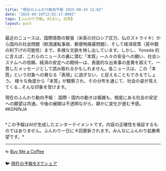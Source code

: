 ```yaml
---
title: "現在のふんわり動向予報 2025-09-19 12:02"
date: "2025-09-19T12:02:17.000Z"
tags: [ふんわり予報, AI占い, 日常]
layout: post
---
```


最近のニュースは、国際情勢の緊張（米英の対ロシア圧力、仏のストライキ）から国内の社会問題（飲酒運転事故、郵便物廃棄問題）、そして経済政策（英中銀の利下げの可能性）まで、多様な文脈を映し出しています。しかし、Yoneda 的に言えば、これらのニュースの裏に潜む「本質」―人々の安全への願い、社会システムへの信頼、経済の安定への期待―は、表面的な出来事の差異を超えて、一貫したメッセージとして読み取れるかもしれません。各ニュースは、この「本質」という対象への異なる「表現」に過ぎない、と捉えることもできるでしょう。  様々な角度から「本質」が観察され、その分布を通じて、社会の姿が見えてくる…そんな印象を受けます。

現在のふんわり動向予報：
国際・国内の動きは複雑も、根底にある社会の安定への願望は共通。今後の展開は不透明ながら、静かに変化が進む予感。#KGNINJA

<br>
*この予報はAIが生成したエンターテイメントです。内容の正確性を保証するものではありません。ふんわり一日に４回更新されます。みんなにふんわり拡散希望です。*

---
☕️ [Buy Me a Coffee](https://www.buymeacoffee.com/kgninja)

🐦 [現在の予報をXでシェア](https://twitter.com/intent/tweet?text=%E7%8F%BE%E5%9C%A8%E3%81%AE%E3%81%B5%E3%82%93%E3%82%8F%E3%82%8A%E4%BA%88%E5%A0%B1%3A%20%E3%80%8C%E6%9C%80%E8%BF%91%E3%81%AE%E3%83%8B%E3%83%A5%E3%83%BC%E3%82%B9%E3%81%AF%E3%80%81%E5%9B%BD%E9%9A%9B%E6%83%85%E5%8B%A2%E3%81%AE%E7%B7%8A%E5%BC%B5%EF%BC%88%E7%B1%B3%E8%8B%B1%E3%81%AE%E5%AF%BE%E3%83%AD%E3%82%B7%E3%82%A2%E5%9C%A7%E5%8A%9B%E3%80%81%E4%BB%8F%E3%81%AE%E3%82%B9%E3%83%88%E3%83%A9%E3%82%A4%E3%82%AD%EF%BC%89%E3%81%8B%E3%82%89%E5%9B%BD%E5%86%85%E3%81%AE%E7%A4%BE%E4%BC%9A%E5%95%8F%E9%A1%8C%EF%BC%88%E9%A3%B2%E9%85%92%E9%81%8B%E8%BB%A2%E4%BA%8B%E6%95%85%E3%80%81%E9%83%B5%E4%BE%BF%E7%89%A9%E5%BB%83%E6%A3%84%E5%95%8F%E9%A1%8C%EF%BC%89%E3%80%81%E3%81%9D%E3%81%97%E3%81%A6%E7%B5%8C%E6%B8%88%E6%94%BF%E7%AD%96%EF%BC%88%E8%8B%B1%E4%B8%AD%E9%8A%80%E3%81%AE%E5%88%A9%E4%B8%8B%E3%81%92%E3%81%AE%E5%8F%AF%E8%83%BD%E6%80%A7%EF%BC%89%E3%81%BE%E3%81%A7%E3%80%81%E5%A4%9A%E6%A7%98%E3%81%AA%E6%96%87%E8%84%88%E3%82%92%E6%98%A0%E3%81%97%E5%87%BA%E3%81%97%E3%81%A6%E3%81%84%E3%81%BE%E3%81%99%E3%80%82%E3%80%8D%23KGNINJA%20%E7%B6%9A%E3%81%8D%E3%81%AF%E3%83%96%E3%83%AD%E3%82%B0%E3%81%A7%EF%BC%81%F0%9F%91%87&url=https%3A%2F%2Fkg-ninja.github.io%2FFunwariyoso%2F)
